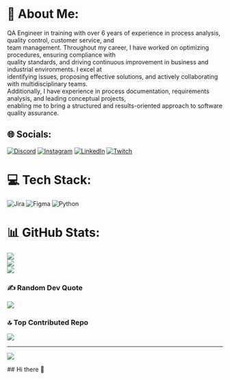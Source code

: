 # 💫 About Me:
QA Engineer in training with over 6 years of experience in process analysis, quality control, customer service, and<br>team management. Throughout my career, I have worked on optimizing procedures, ensuring compliance with<br>quality standards, and driving continuous improvement in business and industrial environments. I excel at<br>identifying issues, proposing effective solutions, and actively collaborating with multidisciplinary teams.<br>Additionally, I have experience in process documentation, requirements analysis, and leading conceptual projects,<br>enabling me to bring a structured and results-oriented approach to software quality assurance.


## 🌐 Socials:
[![Discord](https://img.shields.io/badge/Discord-%237289DA.svg?logo=discord&logoColor=white)](https://discord.gg/https://discord.com/users/707001282157871145) [![Instagram](https://img.shields.io/badge/Instagram-%23E4405F.svg?logo=Instagram&logoColor=white)](https://instagram.com/https://www.instagram.com/at29796?igsh=aml4cmhqMWtoN24x&utm_source=qr) [![LinkedIn](https://img.shields.io/badge/LinkedIn-%230077B5.svg?logo=linkedin&logoColor=white)](https://linkedin.com/in/https://www.linkedin.com/in/alessio-altamirano-47a53320b?lipi=urn%3Ali%3Apage%3Ad_flagship3_profile_view_base_contact_details%3BHFM8GwOiSNavl%2BfnpAyY%2BQ%3D%3D) [![Twitch](https://img.shields.io/badge/Twitch-%239146FF.svg?logo=Twitch&logoColor=white)](https://twitch.tv/https://www.twitch.tv/settings/profile) 

# 💻 Tech Stack:
![Jira](https://img.shields.io/badge/jira-%230A0FFF.svg?style=for-the-badge&logo=jira&logoColor=white) ![Figma](https://img.shields.io/badge/figma-%23F24E1E.svg?style=for-the-badge&logo=figma&logoColor=white) ![Python](https://img.shields.io/badge/python-3670A0?style=for-the-badge&logo=python&logoColor=ffdd54)
# 📊 GitHub Stats:
![](https://github-readme-stats.vercel.app/api?username=aaltamiranot796&theme=gotham&hide_border=false&include_all_commits=false&count_private=false)<br/>
![](https://nirzak-streak-stats.vercel.app/?user=aaltamiranot796&theme=gotham&hide_border=false)<br/>
![](https://github-readme-stats.vercel.app/api/top-langs/?username=aaltamiranot796&theme=gotham&hide_border=false&include_all_commits=false&count_private=false&layout=compact)

### ✍️ Random Dev Quote
![](https://quotes-github-readme.vercel.app/api?type=horizontal&theme=dark)

### 🔝 Top Contributed Repo
![](https://github-contributor-stats.vercel.app/api?username=aaltamiranot796&limit=5&theme=gotham&combine_all_yearly_contributions=true)

---
[![](https://visitcount.itsvg.in/api?id=aaltamiranot796&icon=0&color=0)](https://visitcount.itsvg.in)

<!-- Proudly created with GPRM ( https://gprm.itsvg.in ) -->## Hi there 👋

<!--
**aaltamiranot796/aaltamiranot796** is a ✨ _special_ ✨ repository because its `README.md` (this file) appears on your GitHub profile.

Here are some ideas to get you started:

- 🔭 I’m currently working on ...
- 🌱 I’m currently learning ...
- 👯 I’m looking to collaborate on ...
- 🤔 I’m looking for help with ...
- 💬 Ask me about ...
- 📫 How to reach me: ...
- 😄 Pronouns: ...
- ⚡ Fun fact: ...
-->
